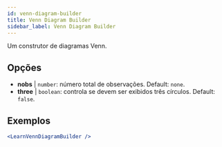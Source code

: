 ```yaml
---
id: venn-diagram-builder
title: Venn Diagram Builder
sidebar_label: Venn Diagram Builder
---
```


Um construtor de diagramas Venn.

## Opções

* __nobs__ | `number`: número total de observações. Default: `none`.
* __three__ | `boolean`: controla se devem ser exibidos três círculos. Default: `false`.


## Exemplos

```jsx live
<LearnVennDiagramBuilder />
```

